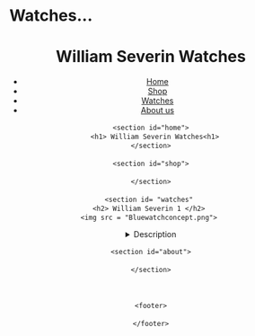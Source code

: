 # Watches...
<!DOCTYPE html>
<html lang="en">
<head>
    <meta charset="UTF-8">
    <meta name="viewport" content="width=device-width, initial-scale=1.0">
    <link rel="stylesheet" href="styles.css"> <!-- Link to your CSS file for styling -->
</head>
<body>
    <header>
        <h1>William Severin Watches</h1>
        <nav>
            <ul>
                <li><a href="#home">Home</a></li>
                <li><a href="#shop">Shop</a></li>
                <li><a href="#watches">Watches</a></li>
                <li><a href="#about">About us</a></li>
            </ul>
        </nav>

    <section id="home">
       <h1> William Severin Watches<h1> 
    </section>

    <section id="shop">
      
    </section>
    
    <section id= "watches" 
    <h2> William Severin 1 </h2> 
    <img src = "Bluewatchconcept.png"> 
   <details><summary> Description </summary> 
    <p> The William Severin 1 is a concept watch designed in house. It has no dial and features beatiful blue hands with an automatic movement and a nylon strap. </p>
   </details>
   </section>
    
    <section id="about">
      
    </section>

 

    <footer>
        
    </footer>
  </header>
</body>
</html>



    
